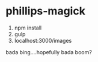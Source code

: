 # phillips-magick
1) npm install
2) gulp
3) localhost:3000/images

bada bing....hopefully bada boom?

